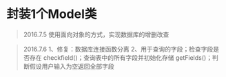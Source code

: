 # 封装1个Model类

> 2016.7.5
使用面向对象的方式，实现数据库的增删改查

> 2016.7.6
1、修复：数据库连接函数分离
2、用于查询的字段；检查字段是否存在 checkfield()；查询表中的所有字段并初始化存储 getFields()；判断假设用户输入为空返回全部字段